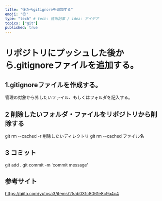 ```yaml
---
title: "後からgitignoreを追加する"
emoji: "😊"
type: "tech" # tech: 技術記事 / idea: アイデア
topics: ["git"]
published: true
---
```

# リポジトリにプッシュした後から.gitignoreファイルを追加する。
## 1.gitignoreファイルを作成する。
管理の対象から外したいファイル、もしくはフォルダを記入する。

## 2 削除したいフォルダ・ファイルをリポジトリから削除する
git rm --cached -r 削除したいディレクトリ
git rm --cached ファイル名

## 3 コミット
git add .
git commit -m 'commit message'

## 参考サイト
https://qiita.com/yutosa3/items/25ab031c8061e8c9a4c4